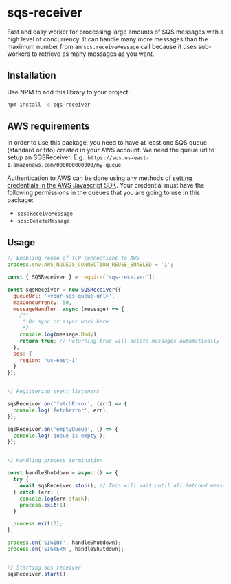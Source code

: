 # sqs-receiver

Fast and easy worker for processing large amounts of SQS messages with a high level of concurrency.
It can handle many more messages than the maximum number from an `sqs.receiveMessage` call because it uses sub-workers to retrieve as many messages as you want.

## Installation

Use NPM to add this library to your project:

```sh
npm install -s sqs-receiver
```

## AWS requirements

In order to use this package, you need to have at least one SQS queue (standard or fifo) created in your AWS account. We need the queue url to setup an SQSReceiver. E.g.: `https://sqs.us-east-1.amazonaws.com/000000000000/my-queue`.

Authentication to AWS can be done using any methods of [setting credentials in the AWS Javascript SDK](https://docs.aws.amazon.com/sdk-for-javascript/v2/developer-guide/setting-credentials-node.html). Your credential must have the following permissions in the queues that you are going to use in this package:

- `sqs:ReceiveMessage`
- `sqs:DeleteMessage`


## Usage

```js
// Enabling reuse of TCP connections to AWS
process.env.AWS_NODEJS_CONNECTION_REUSE_ENABLED = '1';

const { SQSReceiver } = require('sqs-receiver');

const sqsReceiver = new SQSReceiver({
  queueUrl: '<your-sqs-queue-url>',
  maxConcurrency: 50,
  messageHandler: async (message) => {
    /**
     * Do sync or async work here
     */
    console.log(message.Body);
    return true; // Returning true will delete messages automatically
  },
  sqs: {
    region: 'us-east-1'
  }
});


// Registering event listeners

sqsReceiver.on('fetchError', (err) => {
  console.log('fetcherror', err);
});

sqsReceiver.on('emptyQueue', () => {
  console.log('queue is empty');
});


// Handling process termination

const handleShutdown = async () => {
  try {
    await sqsReceiver.stop(); // This will wait until all fetched messages have been processed
  } catch (err) {
    console.log(err.stack);
    process.exit(1);
  }

  process.exit(0);
};

process.on('SIGINT', handleShutdown);
process.on('SIGTERM', handleShutdown);


// Starting sqs receiver
sqsReceiver.start();
```